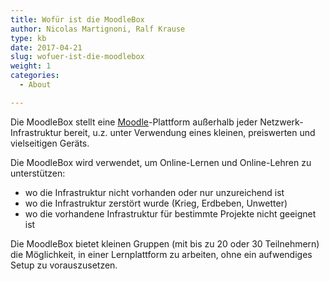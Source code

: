 ```yaml
---
title: Wofür ist die MoodleBox
author: Nicolas Martignoni, Ralf Krause
type: kb
date: 2017-04-21
slug: wofuer-ist-die-moodlebox
weight: 1
categories:
  - About

---
```

Die MoodleBox stellt eine [Moodle][1]-Plattform außerhalb jeder Netzwerk-Infrastruktur bereit, u.z. unter Verwendung eines kleinen, preiswerten und vielseitigen Geräts.

Die MoodleBox wird verwendet, um Online-Lernen und Online-Lehren zu unterstützen:

  * wo die Infrastruktur nicht vorhanden oder nur unzureichend ist
  * wo die Infrastruktur zerstört wurde (Krieg, Erdbeben, Unwetter)
  * wo die vorhandene Infrastruktur für bestimmte Projekte nicht geeignet ist

Die MoodleBox bietet kleinen Gruppen (mit bis zu 20 oder 30 Teilnehmern) die Möglichkeit, in einer Lernplattform zu arbeiten, ohne ein aufwendiges Setup zu vorauszusetzen.

 [1]: https://moodle.org/
